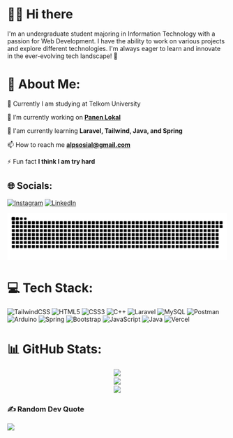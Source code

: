 # 👋🏻 Hi there
I'm an undergraduate student majoring in Information Technology with a passion for Web Development. I have the ability to work on various projects and explore different technologies. I'm always eager to learn and innovate in the ever-evolving tech landscape! 🚀

# 💫 About Me:
📖 Currently I am studying at Telkom University  

🔭 I’m currently working on **[Panen Lokal](https://github.com/agunglaksonoputra/P1-E-Commerce-PanenLokal.git)**  

🌱 I'am currently learning **Laravel, Tailwind, Java, and Spring**  

📫 How to reach me **alpsosial@gmail.com**  

⚡ Fun fact **I think I am try hard**

## 🌐 Socials:
[![Instagram](https://img.shields.io/badge/Instagram-%23E4405F.svg?logo=Instagram&logoColor=white)](https://instagram.com/147.alp) [![LinkedIn](https://img.shields.io/badge/LinkedIn-%230077B5.svg?logo=linkedin&logoColor=white)](https://linkedin.com/in/agunglaksonoputra) 

<div align="center">
  <picture>
    <source media="(prefers-color-scheme: dark)" srcset="https://github.com/agunglaksonoputra/agunglaksonoputra/blob/manual-run-output/docker/github-contribution-grid-snake-dark.svg" />
    <source media="(prefers-color-scheme: light)" srcset="https://github.com/agunglaksonoputra/agunglaksonoputra/blob/manual-run-output/docker/github-contribution-grid-snake.gif" />
    <img alt="github-snake" src="https://github.com/agunglaksonoputra/agunglaksonoputra/blob/manual-run-output/docker/github-contribution-grid-snake.svg" />
  </picture>
</div>

# 💻 Tech Stack:

![TailwindCSS](https://img.shields.io/badge/tailwindcss-%2338B2AC.svg?style=flat&logo=tailwind-css&logoColor=white) ![HTML5](https://img.shields.io/badge/html5-%23E34F26.svg?style=flat&logo=html5&logoColor=white) ![CSS3](https://img.shields.io/badge/css3-%231572B6.svg?style=flat&logo=css3&logoColor=white) ![C++](https://img.shields.io/badge/c++-%2300599C.svg?style=flat&logo=c%2B%2B&logoColor=white) ![Laravel](https://img.shields.io/badge/laravel-%23FF2D20.svg?style=flat&logo=laravel&logoColor=white) ![MySQL](https://img.shields.io/badge/mysql-4479A1.svg?style=flat&logo=mysql&logoColor=white) ![Postman](https://img.shields.io/badge/Postman-FF6C37?style=flat&logo=postman&logoColor=white) ![Arduino](https://img.shields.io/badge/-Arduino-00979D?style=flat&logo=Arduino&logoColor=white) ![Spring](https://img.shields.io/badge/spring-%236DB33F.svg?style=flat&logo=spring&logoColor=white) ![Bootstrap](https://img.shields.io/badge/bootstrap-%238511FA.svg?style=flat&logo=bootstrap&logoColor=white) ![JavaScript](https://img.shields.io/badge/javascript-%23323330.svg?style=flat&logo=javascript&logoColor=%23F7DF1E) ![Java](https://img.shields.io/badge/java-%23ED8B00.svg?style=flat&logo=openjdk&logoColor=white) ![Vercel](https://img.shields.io/badge/vercel-%23000000.svg?style=flat&logo=vercel&logoColor=white)
# 📊 GitHub Stats:
<div align="center">

![](https://github-readme-stats.vercel.app/api?username=agunglaksonoputra&theme=dark&hide_border=false&include_all_commits=false&count_private=false)<br/>
![](https://github-readme-streak-stats.herokuapp.com/?user=agunglaksonoputra&theme=dark&hide_border=false)<br/>
![](https://github-readme-stats.vercel.app/api/top-langs/?username=agunglaksonoputra&theme=dark&hide_border=false&include_all_commits=false&count_private=false&layout=compact)
  
</div>


### ✍️ Random Dev Quote
![](https://quotes-github-readme.vercel.app/api?type=horizontal&theme=radical)

<!-- Proudly created with GPRM ( https://gprm.itsvg.in ) -->

<!--
**agunglaksonoputra/agunglaksonoputra** is a ✨ _special_ ✨ repository because its `README.md` (this file) appears on your GitHub profile.

Here are some ideas to get you started:

- 🔭 I’m currently working on ...
- 🌱 I’m currently learning ...
- 👯 I’m looking to collaborate on ...
- 🤔 I’m looking for help with ...
- 💬 Ask me about ...
- 📫 How to reach me: ...
- 😄 Pronouns: ...
- ⚡ Fun fact: ...
-->
